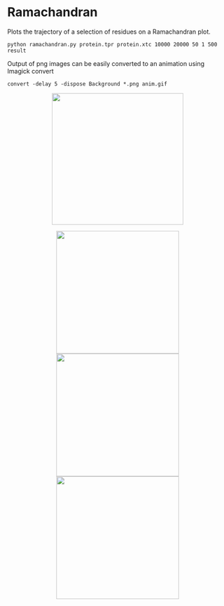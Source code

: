# Ramachandran
Plots the trajectory of a selection of residues on a Ramachandran plot.

```
python ramachandran.py protein.tpr protein.xtc 10000 20000 50 1 500 result
```

Output of png images can be easily converted to an animation using Imagick convert

```
convert -delay 5 -dispose Background *.png anim.gif
```

<p align="center">
  <img width="300" src="images/many.gif">
</p>

<p align="center">
  <img width="280" src="images/ind1.gif">
  <img width="280" src="images/ind2.gif">
  <img width="280" src="images/ind3.gif">
</p>

